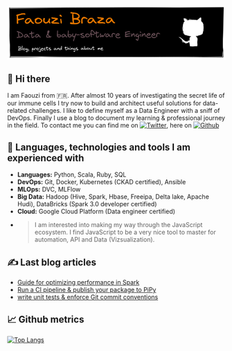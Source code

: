 ![](assets/banner_GithubProfile.png)


## 👋 Hi there  
I am Faouzi from  🇫🇷. After almost 10 years of investigating the secret life of our immune cells I try now to build and architect useful solutions for data-related challenges. I like to define myself as a Data Engineer with a sniff of DevOps. Finally I use a blog to document my learning & professional journey in the field. To contact me you can find me on [![Twitter][1.2]][1], here on [![Github][2.2]][2]

## 🔧 Languages, technologies and tools I am experienced with
- **Languages:** Python, Scala, Ruby, SQL
- **DevOps:** Git, Docker, Kubernetes (CKAD certified), Ansible
- **MLOps:** DVC, MLFlow
- **Big Data:** Hadoop (Hive, Spark, Hbase, Freeipa, Delta lake, Apache Hudi), DataBricks (Spark 3.0 developer certified)
- **Cloud:** Google Cloud Platform (Data engineer certified)
- >I am interested into making my way through the JavaScript ecosystem. I find JavaScript to be a very nice tool to master for automation, API and Data (Vizsualization).

## &#x270d; Last blog articles

- [Guide for optimizing performance in Spark](https://fbraza.github.io/BrazLog/spark/python/scala/2021/07/08/spark-optimization.html)
- [Run a CI pipeline & publish your package to PiPy](https://fbraza.github.io/BrazLog/python/devops/2021/06/29/modern-python-part3.html)
- [write unit tests & enforce Git commit conventions](https://fbraza.github.io/BrazLog/python/devops/2021/06/24/modern-python-part2.html)

## &#x1f4c8; Github metrics
[![Top Langs](https://github-readme-stats.vercel.app/api/top-langs/?username=fbraza&hide=html,jupyter)](https://github.com/fbraza/README)

<!-- Link to icons -->
[1.2]: http://i.imgur.com/wWzX9uB.png (twitter icon without padding)
[2.2]: http://i.imgur.com/9I6NRUm.png (github icon without padding)

<!-- links to your social media accounts -->

[1]: https://twitter.com/braza_faouzi
[2]: https://github.com/fbraza
[3]: https://www.linkedin.com/in/faouzi-braza/
